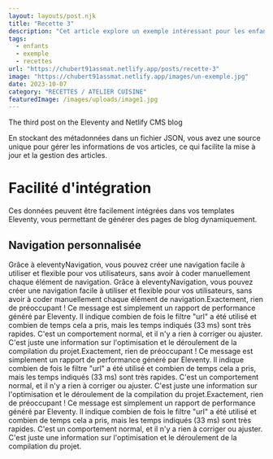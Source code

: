 ```yaml
---
layout: layouts/post.njk
title: "Recette 3"
description: "Cet article explore un exemple intéressant pour les enfants."
tags: 
  - enfants
  - exemple
  - recettes
url: "https://chubert91assmat.netlify.app/posts/recette-3"
image: "https://chubert91assmat.netlify.app/images/un-exemple.jpg"
date: 2023-10-07
category: "RECETTES / ATELIER CUISINE"
featuredImage: /images/uploads/image1.jpg
---
```




The third post on the Eleventy and Netlify CMS blog



En stockant des métadonnées dans un fichier JSON, vous avez une source unique pour gérer les informations de vos articles, ce qui facilite la mise à jour et la gestion des articles.

# Facilité d'intégration

Ces données peuvent être facilement intégrées dans vos templates Eleventy, vous permettant de générer des pages de blog dynamiquement.

## Navigation personnalisée

Grâce à eleventyNavigation, vous pouvez créer une navigation facile à utiliser et flexible pour vos utilisateurs, sans avoir à coder manuellement chaque élément de navigation.
Grâce à eleventyNavigation, vous pouvez créer une navigation facile à utiliser et flexible pour vos utilisateurs, sans avoir à coder manuellement chaque élément de navigation.Exactement, rien de préoccupant ! Ce message est simplement un rapport de performance généré par Eleventy. Il indique combien de fois le filtre "url" a été utilisé et combien de temps cela a pris, mais les temps indiqués (33 ms) sont très rapides. C'est un comportement normal, et il n'y a rien à corriger ou ajuster. C'est juste une information sur l'optimisation et le déroulement de la compilation du projet.Exactement, rien de préoccupant ! Ce message est simplement un rapport de performance généré par Eleventy. Il indique combien de fois le filtre "url" a été utilisé et combien de temps cela a pris, mais les temps indiqués (33 ms) sont très rapides. C'est un comportement normal, et il n'y a rien à corriger ou ajuster. C'est juste une information sur l'optimisation et le déroulement de la compilation du projet.Exactement, rien de préoccupant ! Ce message est simplement un rapport de performance généré par Eleventy. Il indique combien de fois le filtre "url" a été utilisé et combien de temps cela a pris, mais les temps indiqués (33 ms) sont très rapides. C'est un comportement normal, et il n'y a rien à corriger ou ajuster. C'est juste une information sur l'optimisation et le déroulement de la compilation du projet.